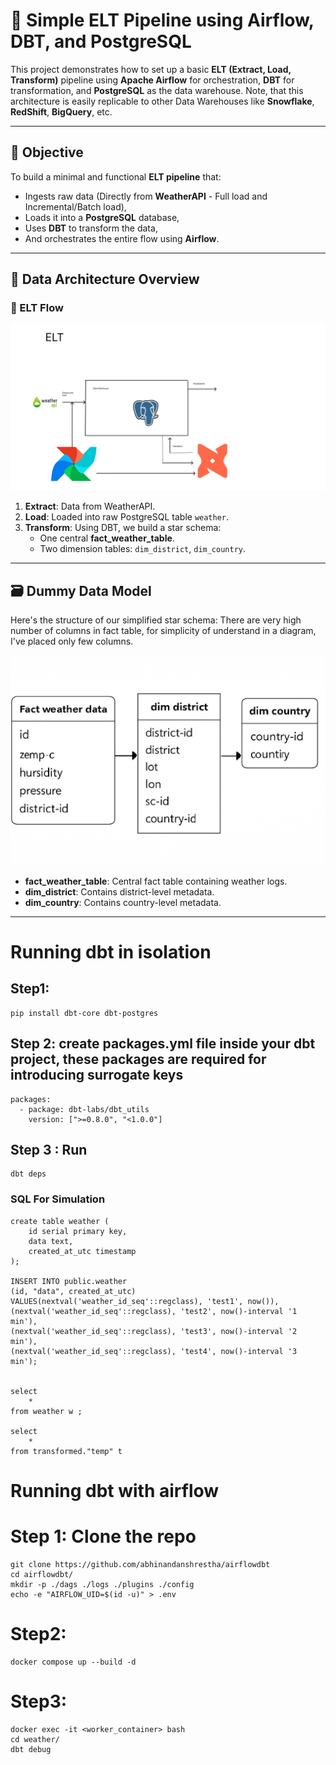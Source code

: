 # 🚀 Simple ELT Pipeline using Airflow, DBT, and PostgreSQL

This project demonstrates how to set up a basic **ELT (Extract, Load, Transform)** pipeline using **Apache Airflow** for orchestration, **DBT** for transformation, and **PostgreSQL** as the data warehouse. Note, that this architecture is easily replicable to other Data Warehouses like **Snowflake**, **RedShift**, **BigQuery**, etc.

---

## 📌 Objective

To build a minimal and functional **ELT pipeline** that:
- Ingests raw data (Directly from **WeatherAPI** - Full load and Incremental/Batch load),
- Loads it into a **PostgreSQL** database,
- Uses **DBT** to transform the data,
- And orchestrates the entire flow using **Airflow**.


---

## 🧱 Data Architecture Overview

### 🔄 ELT Flow

![ELT Flow](./ELT.png)

1. **Extract**: Data from WeatherAPI.
2. **Load**: Loaded into raw PostgreSQL table `weather`.
3. **Transform**: Using DBT, we build a star schema:
   - One central **fact_weather_table**.
   - Two dimension tables: `dim_district`, `dim_country`.

---

## 🗃️ Dummy Data Model

Here's the structure of our simplified star schema:
There are very high number of columns in fact table, for simplicity of understand in a diagram, I've placed only few columns.

![Data Model](./DataModel.jpg)

- **fact_weather_table**: Central fact table containing weather logs.
- **dim_district**: Contains district-level metadata.
- **dim_country**: Contains country-level metadata.

---
# Running dbt in isolation
## Step1:
```
pip install dbt-core dbt-postgres
```

## Step 2: create packages.yml file inside your dbt project, these packages are required for introducing surrogate keys
```
packages:
  - package: dbt-labs/dbt_utils
    version: [">=0.8.0", "<1.0.0"]
```

## Step 3 : Run
```
dbt deps
```
### SQL For Simulation
```
create table weather (
	id serial primary key,
	data text,
	created_at_utc timestamp
);

INSERT INTO public.weather
(id, "data", created_at_utc)
VALUES(nextval('weather_id_seq'::regclass), 'test1', now()),
(nextval('weather_id_seq'::regclass), 'test2', now()-interval '1 min'),
(nextval('weather_id_seq'::regclass), 'test3', now()-interval '2 min'),
(nextval('weather_id_seq'::regclass), 'test4', now()-interval '3 min');


select 
	*
from weather w ;

select 
	*
from transformed."temp" t 
```


# Running dbt with airflow
# Step 1:  Clone the repo
```
git clone https://github.com/abhinandanshrestha/airflowdbt
cd airflowdbt/
mkdir -p ./dags ./logs ./plugins ./config
echo -e "AIRFLOW_UID=$(id -u)" > .env
```

# Step2:
```
docker compose up --build -d
```

# Step3:
```
docker exec -it <worker_container> bash
cd weather/
dbt debug
```



